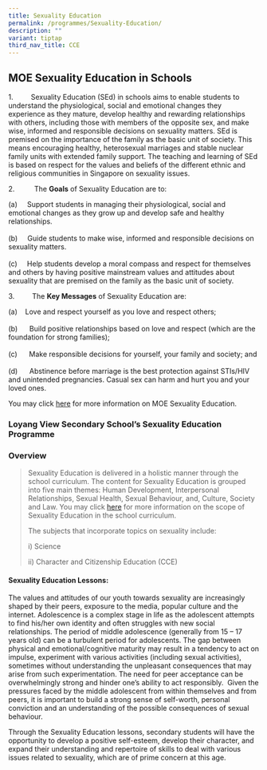 ```yaml
---
title: Sexuality Education
permalink: /programmes/Sexuality-Education/
description: ""
variant: tiptap
third_nav_title: CCE
---
```

<h2><strong>MOE Sexuality Education in Schools</strong></h2>
<p>1.&nbsp;&nbsp;&nbsp;&nbsp;&nbsp;&nbsp;&nbsp;&nbsp;&nbsp;Sexuality Education
(SEd) in schools aims to enable students to understand the physiological,
social and emotional changes they experience as they mature, develop healthy
and rewarding relationships with others, including those with members of
the opposite sex, and make wise, informed and responsible decisions on
sexuality matters. SEd is premised on the importance of the family as the
basic unit of society. This means encouraging healthy, heterosexual marriages
and stable nuclear family units with extended family support. The teaching
and learning of SEd is based on respect for the values and beliefs of the
different ethnic and religious communities in Singapore on sexuality issues.</p>
<p>2.&nbsp;&nbsp;&nbsp;&nbsp;&nbsp;&nbsp;&nbsp;&nbsp;&nbsp; The <strong>Goals</strong> of
Sexuality Education are to:</p>
<p>(a)&nbsp;&nbsp;&nbsp;&nbsp;&nbsp;Support students in managing their physiological,
social and emotional changes as they grow up and develop safe and healthy
relationships.
<br>
<br>(b)&nbsp;&nbsp;&nbsp;&nbsp;&nbsp;Guide students to make wise, informed
and responsible decisions on sexuality matters.
<br>
<br>(c)&nbsp;&nbsp;&nbsp;&nbsp;&nbsp;Help students develop a moral compass
and respect for themselves and others by having positive mainstream values
and attitudes about sexuality that are premised on the family as the basic
unit of society.
<br>
</p>
<p>3.&nbsp;&nbsp;&nbsp;&nbsp;&nbsp;&nbsp;&nbsp;&nbsp; The <strong>Key Messages</strong> of
Sexuality Education are:</p>
<p>(a)&nbsp;&nbsp;&nbsp;&nbsp;Love and respect yourself as you love and respect
others;
<br>
<br>(b)&nbsp;&nbsp;&nbsp;&nbsp;&nbsp;&nbsp;Build positive relationships based
on love and respect (which are the foundation for strong families);
<br>
<br>(c)&nbsp;&nbsp;&nbsp;&nbsp;&nbsp;&nbsp;Make responsible decisions for
yourself, your family and society; and
<br>
<br>(d)&nbsp;&nbsp;&nbsp;&nbsp;&nbsp;&nbsp;Abstinence before marriage is the
best protection against STIs/HIV and unintended pregnancies. Casual sex
can harm and hurt you and your loved ones.
<br>
</p>
<p>You may click <a href="https://go.gov.sg/moe-sexuality-education" rel="noopener noreferrer nofollow" target="_blank">here</a> for
more information on MOE Sexuality Education.</p>
<h3><strong>Loyang View Secondary School’s Sexuality Education Programme</strong></h3>
<h3><strong>Overview</strong></h3>
<blockquote>
<p>Sexuality Education is delivered in a holistic manner through the school
curriculum. The content for Sexuality Education is grouped into five main
themes: Human Development, Interpersonal Relationships, Sexual Health,
Sexual Behaviour, and, Culture, Society and Law. You may click <a href="https://go.gov.sg/moe-sexuality-education-scope" rel="noopener noreferrer nofollow" target="_blank">here</a> for
more information on the scope of Sexuality Education in the school curriculum.</p>
<p>The subjects that incorporate topics on sexuality include:</p>
<p>i) Science</p>
<p>ii) Character and Citizenship Education (CCE)</p>
</blockquote>
<h4><strong>Sexuality Education Lessons</strong>:</h4>
<p>The values and attitudes of our youth towards sexuality are increasingly
shaped by their peers, exposure to the media, popular culture and the internet.
Adolescence is a complex stage in life as the adolescent attempts to find
his/her own identity and often struggles with new social relationships.
The period of middle adolescence (generally from 15 – 17 years old) can
be a turbulent period for adolescents. The gap between physical and emotional/cognitive
maturity may result in a tendency to act on impulse, experiment with various
activities (including sexual activities), sometimes without understanding
the unpleasant consequences that may arise from such experimentation. The
need for peer acceptance can be overwhelmingly strong and hinder one’s
ability to act responsibly.&nbsp; Given the pressures faced by the middle
adolescent from within themselves and from peers, it is important to build
a strong sense of self-worth, personal conviction and an understanding
of the possible consequences of sexual behaviour.</p>
<p>Through the Sexuality Education lessons, secondary students will have
the opportunity to develop a positive self-esteem, develop their character,
and expand their understanding and repertoire of skills to deal with various
issues related to sexuality, which are of prime concern at this age.</p>